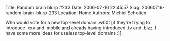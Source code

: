 Title: Random brain blurp #233
Date: 2006-07-16 22:45:57
Slug: 20060716-random-brain-blurp-233
Location: Home
Authors: Michiel Scholten

<p>Who would vote for a new top-level domain .w00t [if they're trying to introduce .xxx and .mobile and already having introduced .tv and .bizz, I have some more ideas for useless top-level domains :)].</p>